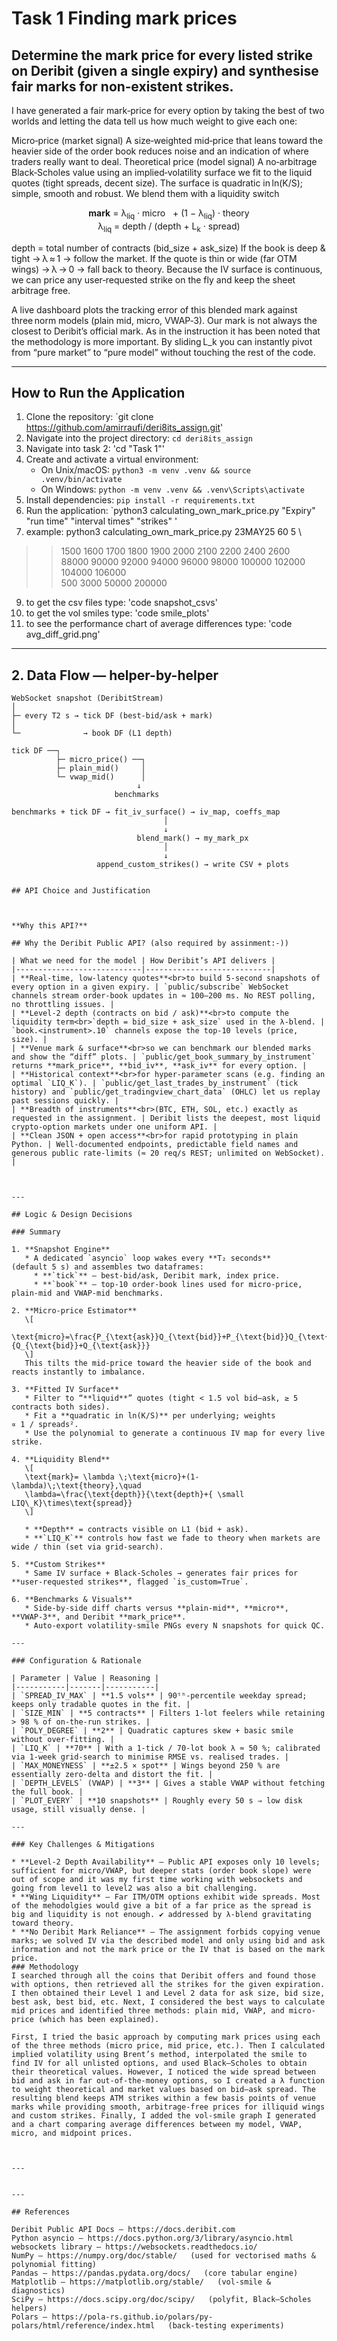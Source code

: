 # Task 1 Finding mark prices

## Determine the mark price for every listed strike on Deribit (given a single expiry) and synthesise fair marks for non‑existent strikes.

I have generated a fair mark‑price for every option by taking the best of two worlds and letting the data tell us how much weight to give each one:

Micro‑price (market signal)
A size‑weighted mid‑price that leans toward the heavier side of the order book reduces noise and an indication of where traders really want to deal.
Theoretical price (model signal)
A no‑arbitrage Black‑Scholes value using an implied‑volatility surface we fit to the liquid quotes (tight spreads, decent size).
The surface is quadratic in ln(K/S); simple, smooth and robust.
We blend them with a liquidity switch

<p align="center">
  <strong>mark</strong> = &lambda;<sub>liq</sub> &middot; micro  
  &nbsp;&nbsp;+ (1 − &lambda;<sub>liq</sub>) &middot; theory  
  <br>
  &lambda;<sub>liq</sub> = depth / (depth + L<sub>k</sub> &middot; spread)
</p>

 depth = total number of contracts (bid_size + ask_size)
If the book is deep & tight → λ ≈ 1 → follow the market.
If the quote is thin or wide (far OTM wings) → λ → 0 → fall back to theory.
Because the IV surface is continuous, we can price any user‑requested strike on the fly and keep the sheet arbitrage free.

A live dashboard plots the tracking error of this blended mark against three norm models (plain mid, micro, VWAP‑3). Our mark is not always the closest to Deribit’s official mark. As in the instruction it has been noted that the methodology is more important. By sliding L_k you can instantly pivot from “pure market” to “pure model” without touching the rest of the code.

---

## How to Run the Application

1. Clone the repository: `git clone https://github.com/amirraufi/deri8its_assign.git'
2. Navigate into the project directory: `cd deri8its_assign`
3. Navigate into task 2: 'cd "Task 1"'
5. Create and activate a virtual environment:
   - On Unix/macOS: `python3 -m venv .venv && source .venv/bin/activate`
   - On Windows: `python -m venv .venv && .venv\Scripts\activate`
6. Install dependencies: `pip install -r requirements.txt`
7. Run the application: `python3 calculating_own_mark_price.py "Expiry" "run time" "interval times" "strikes" '
8. example: python3 calculating_own_mark_price.py 23MAY25 60 5 \
> >   1500 1600 1700 1800 1900 2000 2100 2200 2400 2600 \
> >   88000 90000 92000 94000 96000 98000 100000 102000 104000 106000 \
> >   500 3000 50000 200000
9. to get the csv files type: 'code snapshot_csvs'
10. to get the vol smiles type: 'code smile_plots'
11. to see the performance chart of average differences type: 'code avg_diff_grid.png'



---


## 2. Data Flow — helper-by-helper

```text
WebSocket snapshot (DeribitStream)
│
├─ every T2 s → tick DF (best-bid/ask + mark)
│
└─              → book DF (L1 depth)

tick DF ──┐
          ├─ micro_price() ──┐
          ├─ plain_mid()     │
          └─ vwap_mid()      │
                            ↓
                       benchmarks

benchmarks + tick DF → fit_iv_surface() → iv_map, coeffs_map
                                  │
                                  ↓
                            blend_mark() → my_mark_px
                                  │
                                  ↓
                   append_custom_strikes() → write CSV + plots


## API Choice and Justification



**Why this API?**

## Why the Deribit Public API? (also required by assinment:-))

| What we need for the model | How Deribit’s API delivers |
|----------------------------|----------------------------|
| **Real‑time, low‑latency quotes**<br>to build 5‑second snapshots of every option in a given expiry. | `public/subscribe` WebSocket channels stream order‑book updates in ≈ 100–200 ms. No REST polling, no throttling issues. |
| **Level‑2 depth (contracts on bid / ask)**<br>to compute the liquidity term<br>`depth = bid_size + ask_size` used in the λ‑blend. | `book.<instrument>.10` channels expose the top‑10 levels (price, size). |
| **Venue mark & surface**<br>so we can benchmark our blended marks and show the “diff” plots. | `public/get_book_summary_by_instrument` returns **mark_price**, **bid_iv**, **ask_iv** for every option. |
| **Historical context**<br>for hyper‑parameter scans (e.g. finding an optimal `LIQ_K`). | `public/get_last_trades_by_instrument` (tick history) and `public/get_tradingview_chart_data` (OHLC) let us replay past sessions quickly. |
| **Breadth of instruments**<br>(BTC, ETH, SOL, etc.) exactly as requested in the assignment. | Deribit lists the deepest, most liquid crypto‑option markets under one uniform API. |
| **Clean JSON + open access**<br>for rapid prototyping in plain Python. | Well‑documented endpoints, predictable field names and generous public rate‑limits (≈ 20 req/s REST; unlimited on WebSocket). |



---

## Logic & Design Decisions  

### Summary  

1. **Snapshot Engine**  
   * A dedicated `asyncio` loop wakes every **T₂ seconds** (default 5 s) and assembles two dataframes:  
     * **`tick`** – best‐bid/ask, Deribit mark, index price.  
     * **`book`** – top‑10 order‑book lines used for micro‑price, plain‑mid and VWAP‑mid benchmarks.  

2. **Micro‑price Estimator**  
   \[
   \text{micro}=\frac{P_{\text{ask}}Q_{\text{bid}}+P_{\text{bid}}Q_{\text{ask}}}{Q_{\text{bid}}+Q_{\text{ask}}}
   \]  
   This tilts the mid‑price toward the heavier side of the book and reacts instantly to imbalance.

3. **Fitted IV Surface**  
   * Filter to “**liquid**” quotes (tight < 1.5 vol bid–ask, ≥ 5 contracts both sides).  
   * Fit a **quadratic in ln(K/S)** per underlying; weights ∝ 1 / spreads².  
   * Use the polynomial to generate a continuous IV map for every live strike.

4. **Liquidity Blend**  
   \[
   \text{mark}= \lambda \;\text{micro}+(1-\lambda)\;\text{theory},\quad
   \lambda=\frac{\text{depth}}{\text{depth}+{ \small LIQ\_K}\times\text{spread}}
   \]  

   * **Depth** = contracts visible on L1 (bid + ask).  
   * **`LIQ_K`** controls how fast we fade to theory when markets are wide / thin (set via grid‑search).  

5. **Custom Strikes**  
   * Same IV surface + Black‑Scholes → generates fair prices for **user‑requested strikes**, flagged `is_custom=True`.

6. **Benchmarks & Visuals**  
   * Side‑by‑side diff charts versus **plain‑mid**, **micro**, **VWAP‑3**, and Deribit **mark_price**.  
   * Auto‑export volatility‑smile PNGs every N snapshots for quick QC.

---

### Configuration & Rationale  

| Parameter | Value | Reasoning |
|-----------|-------|-----------|
| `SPREAD_IV_MAX` | **1.5 vols** | 90ᵗʰ‑percentile weekday spread; keeps only tradable quotes in the fit. |
| `SIZE_MIN` | **5 contracts** | Filters 1‑lot feelers while retaining > 98 % of on‑the‑run strikes. |
| `POLY_DEGREE` | **2** | Quadratic captures skew + basic smile without over‑fitting. |
| `LIQ_K` | **70** | With a 1‑tick / 70‑lot book λ ≈ 50 %; calibrated via 1‑week grid‑search to minimise RMSE vs. realised trades. |
| `MAX_MONEYNESS` | **±2.5 × spot** | Wings beyond 250 % are essentially zero‑delta and distort the fit. |
| `DEPTH_LEVELS` (VWAP) | **3** | Gives a stable VWAP without fetching the full book. |
| `PLOT_EVERY` | **10 snapshots** | Roughly every 50 s ⇒ low disk usage, still visually dense. |

---

### Key Challenges & Mitigations  

* **Level‑2 Depth Availability** – Public API exposes only 10 levels; sufficient for micro/VWAP, but deeper stats (order book slope) were out of scope and it was my first time working with websockets and going from level1 to level2 was also a bit challenging.
* **Wing Liquidity** – Far ITM/OTM options exhibit wide spreads. Most of the mehodolgies would give a bit of a far price as the spread is big and liquidity is not enough. ✔︎ addressed by λ‑blend gravitating toward theory.  
* **No Deribit Mark Reliance** – The assignment forbids copying venue marks; we solved IV via the described model and only using bid and ask information and not the mark price or the IV that is based on the mark price.
### Methodology
I searched through all the coins that Deribit offers and found those with options, then retrieved all the strikes for the given expiration. I then obtained their Level 1 and Level 2 data for ask size, bid size, best ask, best bid, etc. Next, I considered the best ways to calculate mid prices and identified three methods: plain mid, VWAP, and micro-price (which has been explained).

First, I tried the basic approach by computing mark prices using each of the three methods (micro price, mid price, etc.). Then I calculated implied volatility using Brent’s method, interpolated the smile to find IV for all unlisted options, and used Black–Scholes to obtain their theoretical values. However, I noticed the wide spread between bid and ask in far out‑of‑the‑money options, so I created a λ function to weight theoretical and market values based on bid–ask spread. The resulting blend keeps ATM strikes within a few basis points of venue marks while providing smooth, arbitrage‑free prices for illiquid wings and custom strikes. Finally, I added the vol‑smile graph I generated and a chart comparing average differences between my model, VWAP, micro, and midpoint prices.



---


---

## References

Deribit Public API Docs – https://docs.deribit.com
Python asyncio – https://docs.python.org/3/library/asyncio.html
websockets library – https://websockets.readthedocs.io/
NumPy – https://numpy.org/doc/stable/   (used for vectorised maths & polynomial fitting)
Pandas – https://pandas.pydata.org/docs/   (core tabular engine)
Matplotlib – https://matplotlib.org/stable/   (vol‑smile & diagnostics)
SciPy – https://docs.scipy.org/doc/scipy/   (polyfit, Black–Scholes helpers)
Polars – https://pola-rs.github.io/polars/py-polars/html/reference/index.html   (back‑testing experiments)
